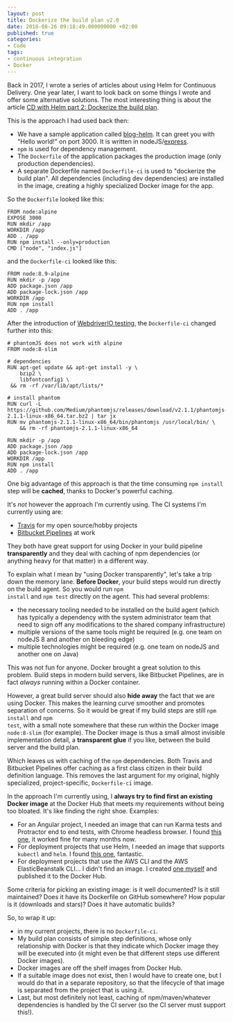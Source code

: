 ```yaml
---
layout: post
title: Dockerize the build plan v2.0
date: 2018-08-26 09:18:49.000000000 +02:00
published: true
categories:
- Code
tags:
- continuous integration
- Docker
---
```


Back in 2017, I wrote a series of articles about using Helm for Continuous Delivery. One year later, I want to look back on some things I wrote and offer some alternative solutions. The most interesting thing is about the article <a href="{{ site.baseurl }}/2017/11/18/cd-with-helm-part-2-dockerize-the-build-plan.html">CD with Helm part 2: Dockerize the build plan</a>.

<!--more-->

This is the approach I had used back then:
<ul>
<li>We have a sample application called <a href="https://github.com/ngeor/blog-helm">blog-helm</a>. It can greet you with "Hello world!" on port 3000. It is written in nodeJS/<a href="https://expressjs.com/">express</a>.</li>
<li><code>npm</code> is used for dependency management.</li>
<li>The <code>Dockerfile</code> of the application packages the production image (only production dependencies).</li>
<li>A separate Dockerfile named <code>Dockerfile-ci</code> is used to "dockerize the build plan". All dependencies (including dev dependencies) are installed in the image, creating a highly specialized Docker image for the app.</li>
</ul>

So the <code>Dockerfile</code> looked like this:

```
FROM node:alpine
EXPOSE 3000
RUN mkdir /app
WORKDIR /app
ADD . /app
RUN npm install --only=production
CMD ["node", "index.js"]
```

and the <code>Dockerfile-ci</code> looked like this:

```
FROM node:8.9-alpine
RUN mkdir -p /app
ADD package.json /app
ADD package-lock.json /app
WORKDIR /app
RUN npm install
ADD . /app
```

After the introduction of <a href="{{ site.baseurl }}/2017/12/29/adding-webdriverio-tests.html">WebdriverIO testing</a>, the <code>Dockerfile-ci</code> changed further into this:

```
# phantomJS does not work with alpine
FROM node:8-slim

# dependencies
RUN apt-get update && apt-get install -y \
    bzip2 \
    libfontconfig1 \
 && rm -rf /var/lib/apt/lists/*

# install phantom
RUN curl -L https://github.com/Medium/phantomjs/releases/download/v2.1.1/phantomjs-2.1.1-linux-x86_64.tar.bz2 | tar jx
RUN mv phantomjs-2.1.1-linux-x86_64/bin/phantomjs /usr/local/bin/ \
    && rm -rf phantomjs-2.1.1-linux-x86_64

RUN mkdir -p /app
ADD package.json /app
ADD package-lock.json /app
WORKDIR /app
RUN npm install
ADD . /app
```

One big advantage of this approach is that the time consuming <code>npm install</code> step will be <strong>cached</strong>, thanks to Docker's powerful caching.

It's <em>not</em> however the approach I'm currently using. The CI systems I'm currently using are:
<ul>
<li><a href="https://travis-ci.org/">Travis</a> for my open source/hobby projects</li>
<li><a href="https://bitbucket.org/product/features/pipelines">Bitbucket Pipelines</a> at work</li>
</ul>

They both have great support for using Docker in your build pipeline <strong>transparently</strong> and they deal with caching of npm dependencies (or anything heavy for that matter) in a different way.

To explain what I mean by "using Docker transparently", let's take a trip down the memory lane. <strong>Before Docker</strong>, your build steps would run directly on the build agent. So you would run <code>npm install</code> and <code>npm test</code> directly on the agent. This had several problems:
<ul>
<li>the necessary tooling needed to be installed on the build agent (which has typically a dependency with the system administrator team that need to sign off any modifications to the shared company infrastructure)</li>
<li>multiple versions of the same tools might be required (e.g. one team on nodeJS 8 and another on bleeding edge)</li>
<li>multiple technologies might be required (e.g. one team on nodeJS and another one on Java)</li>
</ul>

This was not fun for anyone. Docker brought a great solution to this problem. Build steps in modern build servers, like Bitbucket Pipelines, are in fact <em>always</em> running within a Docker container.

However, a great build server should also <strong>hide away</strong> the fact that we are using Docker. This makes the learning curve smoother and promotes separation of concerns. So it would be great if my build steps are still <code>npm install</code> and <code>npm test</code>, with a small note somewhere that these run within the Docker image <code>node:8-slim</code> (for example). The Docker image is thus a small almost invisible implementation detail, a <strong>transparent glue</strong> if you like, between the build server and the build plan.

Which leaves us with caching of the <code>npm</code> dependencies. Both Travis and Bitbucket Pipelines offer caching as a first class citizen in their build definition language. This removes the last argument for my original, highly specialized, project-specific, <code>Dockerfile-ci</code> image.

In the approach I'm currently using, I <strong>always try to find first an existing Docker image</strong> at the Docker Hub that meets my requirements without being too bloated. It's like finding the right shoe. Examples:
<ul>
<li>For an Angular project, I needed an image that can run Karma tests and Protractor end to end tests, with Chrome headless browser. I found <a href="https://hub.docker.com/r/weboaks/node-karma-protractor-chrome">this one</a>, it worked fine for many months now.</li>
<li>For deployment projects that use Helm, I needed an image that supports <code>kubectl</code> and <code>helm</code>. I found <a href="https://hub.docker.com/r/dtzar/helm-kubectl">this one</a>, fantastic.</li>
<li>For deployment projects that use the AWS CLI and the AWS ElasticBeanstalk CLI... I didn't find an image. I created <a href="https://github.com/ngeor/awscli-docker-image">one myself</a> and published it to the Docker Hub.</li>
</ul>

Some criteria for picking an existing image: is it well documented? Is it still maintained? Does it have its Dockerfile on GitHub somewhere? How popular is it (downloads and stars)? Does it have automatic builds?

So, to wrap it up:
<ul>
<li>in my current projects, there is no <code>Dockerfile-ci</code>.</li>
<li>My build plan consists of simple step definitions, whose only relationship with Docker is that they indicate which Docker image they will be executed into (it might even be that different steps use different Docker images).</li>
<li>Docker images are off the shelf images from Docker Hub.</li>
<li>If a suitable image does not exist, then I would have to create one, but I would do that in a separate repository, so that the lifecycle of that image is separated from the project that is using it.</li>
<li>Last, but most definitely not least, caching of npm/maven/whatever dependencies is handled by the CI server (so the CI server must support this!).</li>
</ul>
